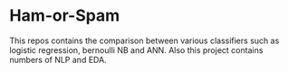 # Ham-or-Spam
This repos contains the comparison between various classifiers such as logistic regression, bernoulli NB and ANN. Also this project contains numbers of NLP and EDA.
